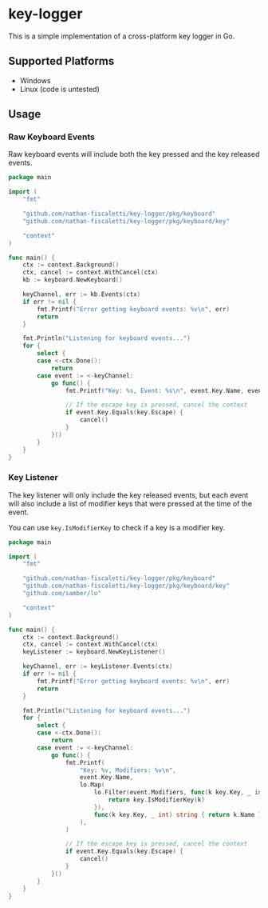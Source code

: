 # key-logger

This is a simple implementation of a cross-platform key logger in Go.

## Supported Platforms

- Windows
- Linux (code is untested)

## Usage

### Raw Keyboard Events

Raw keyboard events will include both the key pressed and the key released events.

```go
package main

import (
	"fmt"

	"github.com/nathan-fiscaletti/key-logger/pkg/keyboard"
	"github.com/nathan-fiscaletti/key-logger/pkg/keyboard/key"

	"context"
)

func main() {
	ctx := context.Background()
	ctx, cancel := context.WithCancel(ctx)
	kb := keyboard.NewKeyboard()

	keyChannel, err := kb.Events(ctx)
	if err != nil {
		fmt.Printf("Error getting keyboard events: %v\n", err)
		return
	}

	fmt.Println("Listening for keyboard events...")
	for {
		select {
		case <-ctx.Done():
			return
		case event := <-keyChannel:
			go func() {
				fmt.Printf("Key: %s, Event: %s\n", event.Key.Name, event.EventType)

                // If the escape key is pressed, cancel the context
				if event.Key.Equals(key.Escape) {
					cancel()
				}
			}()
		}
	}
}
```

### Key Listener

The key listener will only include the key released events, but each event will also include a list
of modifier keys that were pressed at the time of the event.

You can use `key.IsModifierKey` to check if a key is a modifier key.

```go
package main

import (
	"fmt"

	"github.com/nathan-fiscaletti/key-logger/pkg/keyboard"
	"github.com/nathan-fiscaletti/key-logger/pkg/keyboard/key"
	"github.com/samber/lo"

	"context"
)

func main() {
	ctx := context.Background()
	ctx, cancel := context.WithCancel(ctx)
	keyListener := keyboard.NewKeyListener()

	keyChannel, err := keyListener.Events(ctx)
	if err != nil {
		fmt.Printf("Error getting keyboard events: %v\n", err)
		return
	}

	fmt.Println("Listening for keyboard events...")
	for {
		select {
		case <-ctx.Done():
			return
		case event := <-keyChannel:
			go func() {
				fmt.Printf(
					"Key: %v, Modifiers: %v\n",
					event.Key.Name,
					lo.Map(
						lo.Filter(event.Modifiers, func(k key.Key, _ int) bool {
							return key.IsModifierKey(k)
						}),
						func(k key.Key, _ int) string { return k.Name },
					),
				)

				// If the escape key is pressed, cancel the context
				if event.Key.Equals(key.Escape) {
					cancel()
				}
			}()
		}
	}
}
```